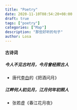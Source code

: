 ```yaml
---
title: "Poetry"
date: 2020-11-10T08:54:20+08:00
draft: true
tags: ["poetry"]
categories: ["Map"]
description: "那些好听的句子"
author: Losa
---
```




#### 古诗词

##### 今人不见古时月，今月曾经照古人

* 唐代[李白](https://so.gushiwen.org/authorv_b90660e3e492.aspx)的《把酒问月》

##### 江畔何人初见月，江月何年初照人

* 张若虚《春江花月夜》